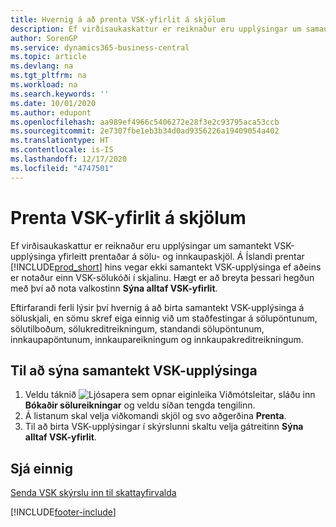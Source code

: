 ```yaml
---
title: Hvernig á að prenta VSK-yfirlit á skjölum
description: Ef virðisaukaskattur er reiknaður eru upplýsingar um samantekt VSK-upplýsinga yfirleitt prentaðar á sölu- og innkaupaskjöl.
author: SorenGP
ms.service: dynamics365-business-central
ms.topic: article
ms.devlang: na
ms.tgt_pltfrm: na
ms.workload: na
ms.search.keywords: ''
ms.date: 10/01/2020
ms.author: edupont
ms.openlocfilehash: aa989ef4966c5406272e28f3e2c93795aca53ccb
ms.sourcegitcommit: 2e7307fbe1eb3b34d0ad9356226a19409054a402
ms.translationtype: HT
ms.contentlocale: is-IS
ms.lasthandoff: 12/17/2020
ms.locfileid: "4747501"
---
```

# <a name="print-vat-summary-information-on-documents"></a>Prenta VSK-yfirlit á skjölum
Ef virðisaukaskattur er reiknaður eru upplýsingar um samantekt VSK-upplýsinga yfirleitt prentaðar á sölu- og innkaupaskjöl. Á Íslandi prentar [!INCLUDE[prod_short](../../includes/prod_short.md)] hins vegar ekki samantekt VSK-upplýsinga ef aðeins er notaður einn VSK-sölukóði í skjalinu. Hægt er að breyta þessari hegðun með því að nota valkostinn **Sýna alltaf VSK-yfirlit**.  

Eftirfarandi ferli lýsir því hvernig á að birta samantekt VSK-upplýsinga á söluskjali, en sömu skref eiga einnig við um staðfestingar á sölupöntunum, sölutilboðum, sölukreditreikningum, standandi sölupöntunum, innkaupapöntunum, innkaupareikningum og innkaupakreditreikningum.  

## <a name="to-show-vat-summary-information"></a>Til að sýna samantekt VSK-upplýsinga  

1.  Veldu táknið ![Ljósapera sem opnar eiginleika Viðmótsleitar](../../media/ui-search/search_small.png "Segðu mér hvað þú vilt gera"), sláðu inn **Bókaðir sölureikningar** og veldu síðan tengda tengilinn.  
2.  Á listanum skal velja viðkomandi skjöl og svo aðgerðina **Prenta**.  
3.  Til að birta VSK-upplýsingar í skýrslunni skaltu velja gátreitinn **Sýna alltaf VSK-yfirlit**.  

## <a name="see-also"></a>Sjá einnig  
[Senda VSK skýrslu inn til skattayfirvalda](../../finance-how-report-vat.md)


[!INCLUDE[footer-include](../../includes/footer-banner.md)]